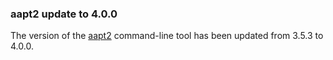 ### aapt2 update to 4.0.0

The version of the [aapt2](https://developer.android.com/studio/command-line/aapt2)
command-line tool has been updated from 3.5.3 to 4.0.0.
